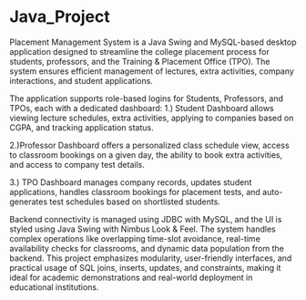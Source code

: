 # Java_Project

 Placement Management System is a Java Swing and MySQL-based desktop 
application designed to streamline the college placement process for students, 
professors, and the Training & Placement Office (TPO). The system ensures 
efficient management of lectures, extra activities, company interactions, and student 
applications. 

The application supports role-based logins for Students, Professors, and TPOs, 
each with a dedicated dashboard: 
1.) Student Dashboard allows viewing lecture schedules, extra activities, 
applying to companies based on CGPA, and tracking application status. 

2.)Professor Dashboard offers a personalized class schedule view, access to 
classroom bookings on a given day, the ability to book extra activities, and 
access to company test details. 

3.) TPO Dashboard manages company records, updates student applications, 
handles classroom bookings for placement tests, and auto-generates test 
schedules based on shortlisted students. 

Backend connectivity is managed using JDBC with MySQL, and the UI is styled 
using Java Swing with Nimbus Look & Feel. The system handles complex 
operations like overlapping time-slot avoidance, real-time availability checks for 
classrooms, and dynamic data population from the backend. 
This project emphasizes modularity, user-friendly interfaces, and practical usage of 
SQL joins, inserts, updates, and constraints, making it ideal for academic 
demonstrations and real-world deployment in educational institutions.
